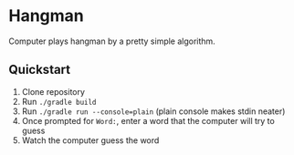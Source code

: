 # Hangman
Computer plays hangman by a pretty simple algorithm.

## Quickstart
1. Clone repository
2. Run `./gradle build`
3. Run `./gradle run --console=plain` (plain console makes stdin neater)
4. Once prompted for `Word:`, enter a word that the computer will try to guess
5. Watch the computer guess the word

## 
